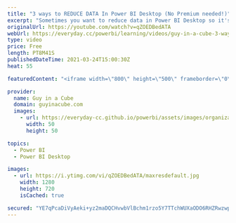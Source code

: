 ```yaml
---
title: "3 ways to REDUCE DATA In Power BI Desktop (No Premium needed!)"
excerpt: "Sometimes you want to reduce data in Power BI Desktop so it's easier to work with. Then work with all the data in the Power BI Service. Patrick shows you 3 ways that can help do this without using Incremental Refresh or needing Power BI Premium!  📢 Become a member: https://guyinacu.be/membership"
originalUrl: https://youtube.com/watch?v=qZOEDBedATA
webUrl: https://everyday.cc/powerbi/learning/videos/guy-in-a-cube-3-ways-to-reduce-data-in-power-bi-desktop-no-premium-needed/
type: video
price: Free
length: PT8M41S
publishedDateTime: 2021-03-24T15:00:30Z
heat: 55

featuredContent: "<iframe width=\"800\" height=\"500\" frameborder=\"0\" src=\"https://www.youtube.com/embed/qZOEDBedATA\" allow=\"accelerometer; autoplay; encrypted-media; gyroscope; picture-in-picture\" allowfullscreen></iframe>"

provider:
  name: Guy in a Cube
  domain: guyinacube.com
  images:
    - url: https://everyday-cc.github.io/powerbi/assets/images/organizations/guyinacube.com-50x50.jpg
      width: 50
      height: 50

topics:
  - Power BI
  - Power BI Desktop

images:
  - url: https://i.ytimg.com/vi/qZOEDBedATA/maxresdefault.jpg
    width: 1280
    height: 720
    isCached: true

secured: "YE7qPcaDiVyAeki+yz2maDQCHvwbVlBchm1rzo5Y7TTchWUXaODO6RHZRwzwphc2b/X7GgDahPBvLTDLMV7Ns5hDMmtoPKbw2DhUoZCdFJre9tIS+fOI8ysh/wVtFuJvdktTg+JyZaR9+pKVptnxM3OBWSem3Yels3tXZk/PP+QdDe3wugzweXtBiY+iIEj/P0YD/RHkCp/NPQJltbGoRKqEfKHcIeRDY0O2bGQCtbKa+qZjEU/whS7GIX6yyofZJDGEGXmJzoIwyErcKUgV9C6RyW0C2XYvxEOh1iDdwczPJTHw+8uFN2O8hzZSomU/zR58H8hyCRGyYcEzit0V6DcFO+vYfTsevXMvMExqirSCwmVxckprtK0WW8galbvm6hSk+V0eJhhIIPoDVQbqXoJESrVrhDJv/dgkc8PUIUw=;nrMHtzdQsfh7foISj432OQ=="
---
```


